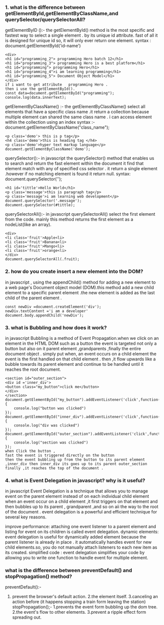 ### 1. what  is the difference  between getElementById,getElementByClassName,and querySelector/querySelectorAll?
getElementByID ():-
the getElementById()  method is the most specific and fastest way to select  a single element . by its unique id attribute. fast of all it is designed  for unique id  so, it will only ever return one element.
syntax : document.getElementById('id-name')
 ```
<div>
<h1 id="programming_2"> programming Hero batch 12</h1>
<h1 id="programming_3"> programming Hero is a best platform</h1>
<h1 id="programming"> programming Hero</h1>
<h1 id="programming_4">i am learning programming</h1>
<h1 id="programming_5"> Document Object Model</h1>
</div>
if i want to get attribute   programming Hero .
then i use the getElementById().
const data=document.getElementById("programming");
console.log(data.innerText);
 ```
getElementByClassName() :-
the getElementByClassName()  select all elements that have a specific class name .it return a collection because multiple element  can shared the same class name . i can access element  within the collection using an index
syntax :- document.getElementByClassName("class_name");
```
<p class='demo'> this is p tag</p>
<h4 class='demo'>this is heading tag </h4>
<p class='demo'>hyper text markup language</p>
document.getElementByClassName('demo');
```
querySelector():-
in javascript the querySelector() method that enables us to search and return the fast element within the document it find that element match with any of specified css selector . it return a single element .however if no matching element is found it return null.
syntax: document.querySelector('');
```
<h1 id='tittle'>Hello World</h1>
<p class='message'>this is paragraph tag</p>
<p class='message'>i am learning web development</p>
document.querySelector('.message');
document.querySelector(#tittle);
```
querySelectorAll():-
in javascript querySelectorAll()  select the first element from the code. mainly this method returns the first element as a nodeList(like an array).
```
<div>
<li class='fruit'>Apple<li>
<li class='fruit'>Banana<li>
<li class='fruit'>Mango<li>
<li class='fruit'>orange<li>
</div>
document.querySelectorAll(.fruit);
```
### 2. how do you create insert a new element into the DOM?

in javascript , using the  appendChild() method  for adding a new element to a web page's Document object model (DOM).this method add a new child element to a specific parent element .the new element  is added as the last child of the parent element .
```
const newDiv =document.createElement('div');
newDiv.textContent ='i am a developer'
document.body.appendChild('newDiv');
```

### 3. what is Bubbling and how does it work?

in javascript Bubbling is a method of Event Propagation.when we click on an element in the HTML DOM such as a button  the event  is targeted not only a button but also on it parent element ,grandparents ,finally the entire document object . simply put when, an event occurs on a child element the event is the first handled on that child element . then ,it flow upwards like a bubble towards its parent element and continue to be handled  until it reaches the root document.
```
<section id="outer_section">
<div id ='inner_div'>
<button class="my_button">click me</button>
</div>
</section>
document.getElementById("my_button").addEventListener('click',function(){
    console.log("button was clicked")
});
document.getElementById("inner_div").addEventListener('click',function(){
    console.log("div was clicked")
});
document.getElementById("outer_section").addEventListener('click',function(){
    console.log("section was clicked")
});
when Click the button ,
fast the event is triggered directly on the button
then the event bubbling up from the button to its parent element ,inner_div then inner_div its goes up to its parent outer_section finally ,it reaches the top of the document .
```
### 4. what is Event Delegation in javascript? why is it useful?
in javascript Event Delegation is a technique that allows you to manage event on the parent element instead of on each individual child element
when an event occur on  a child element ,it first triggers on that element and then bubbles up to its parent , grandparent ,and so on aii the way  to the root of the document .
event delegation is a powerful and efficient technique for several key reasons.

improve performance: attaching  one event listener to a parent element  and listing for event on its  children is called event delegation.
dynamic elements: event delegation is useful for dynamically added element because the parent listener is already in place . it automatically handles event for new child elements.so, you do not manually attach listeners to each new item as its created.
simplified code : event delegation simplifies your code by allowing  you to write  one function to handle event for multiple element.

### what is the difference between preventDefault() and stopPropagation() method?

preventDefault():-
1. prevent the browser's default action.
2.the element itself.
3.canceling an action before (it happens stopping a train form leaving the station)
stopPropagation();-
1.prevents the event form bubbling up the dom tree.
2.the event's flow to other elements.
3.prevent a ripple effect form spreading out.
